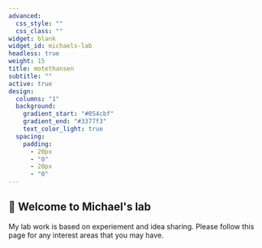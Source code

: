 ```yaml
---
advanced:
  css_style: ""
  css_class: ""
widget: blank
widget_id: michaels-lab
headless: true
weight: 15
title: motethansen
subtitle: ""
active: true
design:
  columns: "1"
  background:
    gradient_start: "#054cbf"
    gradient_end: "#3377f3"
    text_color_light: true
  spacing:
    padding:
      - 20px
      - "0"
      - 20px
      - "0"
---
```

## 👋 Welcome to Michael's lab

My lab work is based on experiement and idea sharing. Please follow this page for any interest areas that you may have.
